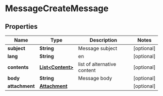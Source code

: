
# MessageCreateMessage

## Properties
Name | Type | Description | Notes
------------ | ------------- | ------------- | -------------
**subject** | **String** | Message subject |  [optional]
**lang** | **String** | en |  [optional]
**contents** | [**List&lt;Content&gt;**](Content.md) | list of alternative content |  [optional]
**body** | **String** | Message body |  [optional]
**attachment** | [**Attachment**](Attachment.md) |  |  [optional]



